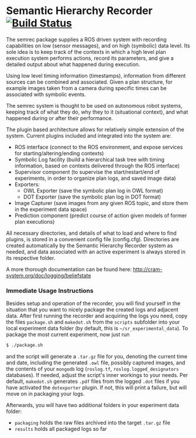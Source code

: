 Semantic Hierarchy Recorder [![Build Status](https://travis-ci.org/code-iai/semrec.svg?branch=master)](https://travis-ci.org/code-iai/semrec)
===

The semrec package supplies a ROS driven system with recording capabilities on low (sensor messages), and on high (symbolic) data level. Its sole idea is to keep track of the contexts in which a high level plan execution system performs actions, record its parameters, and give a detailed output about what happened during execution.

Using low level timing information (timestamps), information from different sources can be combined and associated. Given a plan structure, for example images taken from a camera during specific times can be associated with symbolic events.

The semrec system is thought to be used on autonomous robot systems, keeping track of what they do, why they to it (situational context), and what happened during or after their performance.

The plugin based architecture allows for relatively simple extension of the system. Current plugins included and integrated into the system are:

 * ROS interface (connect to the ROS environment, and expose services for starting/altering/ending contexts)
 * Symbolic Log facility (build a hierarchical task tree with timing information, based on contexts delivered through the ROS interface)
 * Supervisor component (to supervise the start/restart/end of experiments, in order to organize plan logs, and saved image data)
 * Exporters:
   * OWL Exporter (save the symbolic plan log in OWL format)
   * DOT Exporter (save the symbolic plan log in DOT format)
 * Image Capturer (save images from any given ROS topic, and store them in the experiment data space)
 * Prediction component (predict course of action given models of former plan executions)

All necessary directories, and details of what to load and where to find plugins, is stored in a convenient config file (config.cfg). Directories are created automatically by the Semantic Hierarchy Recorder system as needed, and data associated with an active experiment is always stored in its respective folder.

A more thorough documentation can be found here: http://cram-system.org/doc/logging/beliefstate


### Immediate Usage Instructions

Besides setup and operation of the recorder, you will find yourself in the situation that you want to nicely package the created logs and adjacent data.
After first running the recorder and acquiring the logs you need, copy the files `package.sh` and `makedot.sh` from the `scripts` subfolder into your local experiment data folder (by default, this is `~/sr_experimental_data`). To package the most current experiment, now just run

```bash
$ ./package.sh
```

and the script will generate a `.tar.gz` file for you, denoting the current time and date, including the generated `.owl` file, possibly captured images, and the contents of your `mongodb` log (`roslog.tf`, `roslog.logged_designators` databases). If needed, adjust the script's inner workings to your needs. Per default, `makedot.sh` generates `.pdf` files from the logged `.dot` files if you have activated the `dotexporter` plugin. If not, this will print a failure, but will move on in packaging your logs.

Afterwards, you will have two additional folders in your experiment data folder:

 * `packaging` holds the raw files archived into the target `.tar.gz` file
 * `results` holds all packaged logs so far